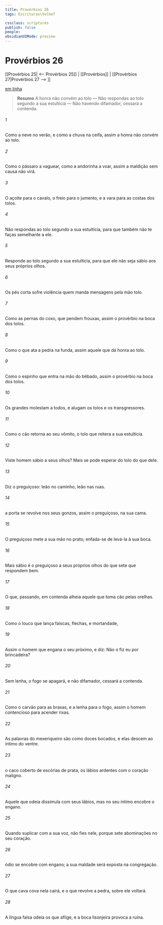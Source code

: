 ```yaml
---
title: Provérbios 26
tags: Escrituras\VelhoT

cssclass: scriptures
publish: false
people:
obsidianUIMode: preview
---
```


# Provérbios 26
[[Provérbios 25| <-- Provérbios 25]] | [[Provérbios]] | [[Provérbios 27|Provérbios 27 --> ]]

[em linha](https://churchofjesuschrist.org/study/scriptures/ot/prov/26?lang=por)

> __Resumo__
A honra não convém ao tolo — Não respondas ao tolo segundo a sua estultícia — Não havendo difamador, cessará a contenda.

###### 1 
Como a neve no verão, e como a chuva na ceifa, assim a honra não convém ao tolo.

###### 2 
Como o pássaro a vaguear, como a andorinha a voar, assim a maldição sem causa não virá.

###### 3 
O açoite para o cavalo, o freio para o jumento, e a vara para as costas dos tolos.

###### 4 
Não respondas ao tolo segundo a sua estultícia, para que também não te faças semelhante a ele.

###### 5 
Responde ao tolo segundo a sua estultícia, para que ele não seja sábio aos seus próprios olhos.

###### 6 
Os pés corta  sofre violência quem manda mensagens pela mão  tolo.

###### 7 
Como as pernas do coxo, que pendem frouxas, assim  o provérbio na boca dos tolos.

###### 8 
Como o que ata a pedra  na funda, assim  aquele que dá honra ao tolo.

###### 9 
Como o espinho que entra na mão do bêbado, assim  o provérbio na boca dos tolos.

###### 10 
Os grandes molestam a todos, e alugam os tolos e os transgressores.

###### 11 
Como o cão  retorna ao seu vômito,  o tolo que reitera a sua estultícia.

###### 12 
Viste  homem  sábio a seus  olhos? Mais se pode esperar do tolo do que dele.

###### 13 
Diz o preguiçoso:  leão  no caminho,  leão  nas ruas.

###### 14 
 a porta se revolve nos seus gonzos, assim o preguiçoso, na sua cama.

###### 15 
O preguiçoso mete a sua mão no prato; enfada-se de levá-la à sua boca.

###### 16 
Mais sábio é o preguiçoso a seus próprios olhos do que sete  que respondem bem.

###### 17 
O que, passando,  em contenda alheia  aquele que toma  cão pelas orelhas.

###### 18 
Como o louco que lança  faíscas, flechas, e mortandade,

###### 19 
Assim  o homem que engana o seu próximo, e diz: Não o fiz eu por brincadeira?

###### 20 
Sem lenha, o fogo se apagará, e não  difamador, cessará a contenda.

###### 21 
Como o carvão  para as brasas, e a lenha para o fogo, assim  o homem contencioso para acender rixas.

###### 22 
As palavras do mexeriqueiro são como doces bocados, e elas descem ao íntimo do ventre.

###### 23 
 o caco coberto de escórias de prata,  os lábios ardentes com o coração maligno.

###### 24 
Aquele que odeia dissimula com seus lábios, mas no seu íntimo encobre o engano.

###### 25 
Quando  suplicar com a sua voz, não  fies nele, porque sete abominações  no seu coração.

###### 26 
 ódio se encobre com engano; a sua maldade será exposta na congregação.

###### 27 
O que cava  cova nela cairá, e o que revolve a pedra,  sobre ele voltará.

###### 28 
A língua falsa odeia os que  aflige, e a boca lisonjeira provoca a ruína.

